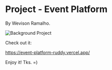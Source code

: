 # Project - Event Platform
By Wevison Ramalho.

![Background Project](https://i.ibb.co/0cWWQqy/background.jpg)

Check out it:

https://event-platform-ruddy.vercel.app/

Enjoy it!
Tks. =)
